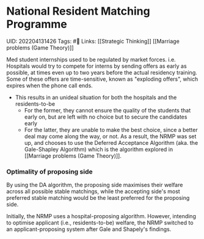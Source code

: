 # National Resident Matching Programme
UID: 202204131426
Tags: #🌱 
Links: [[Strategic Thinking]] [[Marriage problems (Game Theory)]]

Med student internships used to be regulated by market forces. i.e. Hospitals would try to compete for interns by sending offers as early as possible, at times even up to two years before the actual residency training. Some of these offers are time-sensitive, known as "exploding offers", which expires when the phone call ends. 
- This results in an unideal situation for both the hospitals and the residents-to-be
	- For the former, they cannot ensure the quality of the students that early on, but are left with no choice but to secure the candidates early
	- For the latter, they are unable to make the best choice, since a better deal may come along the way, or not.
As a result, the NRMP was set up, and chooses to use the Deferred Acceptance Algorithm (aka. the Gale-Shapley Algorithm) which is the algorithm explored in [[Marriage problems (Game Theory)]].

### Optimality of proposing side
By using the DA algorithm, the proposing side maximises their welfare across all possible stable matchings, while the accepting side's most preferred stable matching would be the least preferred for the proposing side.

Initially, the NRMP uses a hospital-proposing algorithm. However, intending to optimise applicant (i.e., residents-to-be) welfare, the NRMP switched to an applicant-proposing system after Gale and Shapely's findings.
